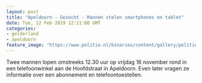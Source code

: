 ```yaml
---
layout: post
title: "Apeldoorn - Gezocht - Mannen stelen smartphones en tablet"
date: Tue, 12 Feb 2019 12:11:00 GMT
categories: 
- gelderland 
- apeldoorn 
feature_image: "https://www.politie.nl/binaries/content/gallery/politie/gezocht/verdachten/2019/februari/02-on/2018518420-1.jpg"
---
```


Twee mannen lopen omstreeks 12.30 uur op vrijdag 16 november rond in een telefoonwinkel aan de Hoofdstraat in Apeldoorn. Even later vragen ze informatie over een abonnement en telefoontoestellen.
